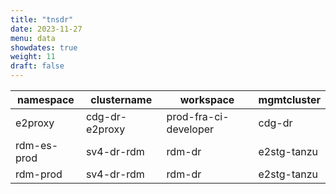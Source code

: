 ```yaml
---
title: "tnsdr"
date: 2023-11-27
menu: data
showdates: true
weight: 11
draft: false
---
```

<!--more-->
| namespace   | clustername    | workspace             | mgmtcluster |
| ----------- | -------------- | --------------------- | ----------- |
| e2proxy     | cdg-dr-e2proxy | prod-fra-ci-developer | cdg-dr      |
| rdm-es-prod | sv4-dr-rdm     | rdm-dr                | e2stg-tanzu |
| rdm-prod    | sv4-dr-rdm     | rdm-dr                | e2stg-tanzu |

